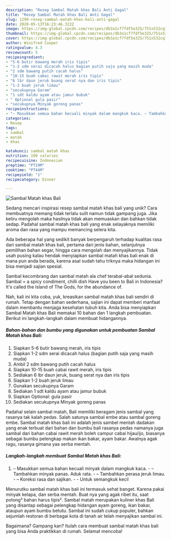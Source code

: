 ```yaml
---
description: "Resep Sambal Matah khas Bali Anti Gagal"
title: "Resep Sambal Matah khas Bali Anti Gagal"
slug: 1299-resep-sambal-matah-khas-bali-anti-gagal
date: 2020-05-13T16:23:46.322Z
image: https://img-global.cpcdn.com/recipes/db3a1cf7fdf5e325/751x532cq70/sambal-matah-khas-bali-foto-resep-utama.jpg
thumbnail: https://img-global.cpcdn.com/recipes/db3a1cf7fdf5e325/751x532cq70/sambal-matah-khas-bali-foto-resep-utama.jpg
cover: https://img-global.cpcdn.com/recipes/db3a1cf7fdf5e325/751x532cq70/sambal-matah-khas-bali-foto-resep-utama.jpg
author: Winifred Cooper
ratingvalue: 4.3
reviewcount: 5
recipeingredient:
- "5-6 butir bawang merah iris tipis"
- "1-2 sdm serai dicacah halus bagian putih saja yang masih muda"
- "2 sdm bawang putih cacah halus"
- "10-15 buah cabai rawit merah iris tipis"
- "6 lbr daun jeruk buang serat nya dan iris tipis"
- "1-2 buah jeruk limau"
- "secukupnya Garam"
- "1 sdt kaldu ayam atau jamur bubuk"
- " Optional gula pasir"
- "secukupnya Minyak goreng panas"
recipeinstructions:
- "– Masukkan semua bahan kecuali minyak dalam mangkuk kaca. – Tambahkan minyak panas. Aduk rata. – Tambahkan perasa jeruk limau. – Koreksi rasa dan sajikan.  Untuk semangkuk kecil"
categories:
- Resep
tags:
- sambal
- matah
- khas

katakunci: sambal matah khas 
nutrition: 199 calories
recipecuisine: Indonesian
preptime: "PT19M"
cooktime: "PT44M"
recipeyield: "1"
recipecategory: Dinner

---
```



![Sambal Matah khas Bali](https://img-global.cpcdn.com/recipes/db3a1cf7fdf5e325/751x532cq70/sambal-matah-khas-bali-foto-resep-utama.jpg)

Sedang mencari inspirasi resep sambal matah khas bali yang unik? Cara membuatnya memang tidak terlalu sulit namun tidak gampang juga. Jika keliru mengolah maka hasilnya tidak akan memuaskan dan bahkan tidak sedap. Padahal sambal matah khas bali yang enak selayaknya memiliki aroma dan rasa yang mampu memancing selera kita.

Ada beberapa hal yang sedikit banyak berpengaruh terhadap kualitas rasa dari sambal matah khas bali, pertama dari jenis bahan, selanjutnya pemilihan bahan segar, hingga cara mengolah dan menyajikannya. Tidak usah pusing kalau hendak menyiapkan sambal matah khas bali enak di mana pun anda berada, karena asal sudah tahu triknya maka hidangan ini bisa menjadi sajian spesial.

Sambal kecombrang dan sambal matah ala chef terabal-abal sedunia. Sambal = a spicy condiment, chilli dish Have you been to Bali in Indonesia? It&#39;s called the Island of The Gods, for the abundance of.


Nah, kali ini kita coba, yuk, kreasikan sambal matah khas bali sendiri di rumah. Tetap dengan bahan sederhana, sajian ini dapat memberi manfaat dalam membantu menjaga kesehatan tubuh kita. Anda bisa menyiapkan Sambal Matah khas Bali memakai 10 bahan dan 1 langkah pembuatan. Berikut ini langkah-langkah dalam membuat hidangannya.

<!--inarticleads1-->

##### Bahan-bahan dan bumbu yang digunakan untuk pembuatan Sambal Matah khas Bali:

1. Siapkan 5-6 butir bawang merah, iris tipis
1. Siapkan 1-2 sdm serai dicacah halus (bagian putih saja yang masih muda)
1. Ambil 2 sdm bawang putih cacah halus
1. Siapkan 10-15 buah cabai rawit merah, iris tipis
1. Sediakan 6 lbr daun jeruk, buang serat nya dan iris tipis
1. Siapkan 1-2 buah jeruk limau
1. Gunakan secukupnya Garam
1. Sediakan 1 sdt kaldu ayam atau jamur bubuk
1. Siapkan  Optional: gula pasir
1. Sediakan secukupnya Minyak goreng panas


Padahal selain sambal matah, Bali memiliki beragam jenis sambal yang rasanya tak kalah pedas. Salah satunya sambal embe atau sambal goreng embe. Sambal matah khas bali ini adalah jenis sambel mentah dadakan yang enak terbuat dari bahan dan bumbu bali rasanya pedas namanya juga sambal dari bahan cabai rawit merah boleh campur cabai hijau/ijo, biasanya sebagai bumbu pelengkap makan ikan bakar, ayam bakar. Awalnya agak ragu, rasanya gimana yaa serba mentah. 

<!--inarticleads2-->

##### Langkah-langkah membuat Sambal Matah khas Bali:

1. – Masukkan semua bahan kecuali minyak dalam mangkuk kaca. - – Tambahkan minyak panas. Aduk rata. - – Tambahkan perasa jeruk limau. - – Koreksi rasa dan sajikan. -  - Untuk semangkuk kecil


Menurutku sambal matah khas bali ini termasuk sehat banget. Karena pakai minyak kelapa, dan serba mentah. Buat nya yang agak ribet itu, saat potong² bahan harus tipis². Sambal matah merupakan kuliner khas Bali yang disantap sebagai pelengkap hidangan ayam goreng, ikan bakar, ataupun ayam bumbu betutu. Sambal ini sudah cukup populer, bahkan sejumlah restoran di berbagai kota di tanah air telah menyajikan sambal ini. 

Bagaimana? Gampang kan? Itulah cara membuat sambal matah khas bali yang bisa Anda praktikkan di rumah. Selamat mencoba!
